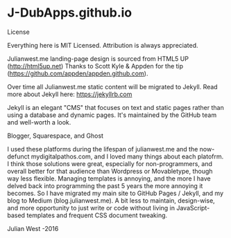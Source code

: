 # J-DubApps.github.io

License

Everything here is MIT Licensed. Attribution is always appreciated.  

Julianwest.me landing-page design is sourced from HTML5 UP (http://html5up.net)  Thanks to Scott Kyle & Appden for the tip (https://github.com/appden/appden.github.com).

Over time all Julianwest.me static content will be migrated to Jekyll.  Read more about Jekyll here: https://jekyllrb.com

Jekyll is an elegant "CMS" that focuses on text and static pages rather than using a database and dynamic pages.  It's maintained by the GitHub team and well-worth a look.

Blogger, Squarespace, and Ghost

I used these platforms during the lifespan of julianwest.me and the now-defunct mydigitalpathos.com, and I loved many things about each platofrm.  I think those solutions were great, especially for non-programmers, and overall better for that audience than Wordpress or Movabletype, though way less flexible. Managing templates is annoying, and the more I have delved back into programming the past 5 years the more annoying it becomes.  So I have migrated my main site to GitHub Pages / Jekyll, and my blog to Medium (blog.julianwest.me).  A bit less to maintain, design-wise, and more opportunity to just write or code without living in JavaScript-based templates and frequent CSS document tweaking.

Julian West -2016
